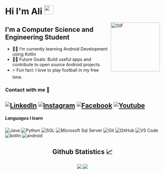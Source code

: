 # Hi I'm Ali   <img width="30px" src="https://media.tenor.com/images/3b388fe03da271d2674faf85eb7c3fcd/tenor.gif" />   

<img align="right" alt="GIF" height="160px" 
 src="https://media.giphy.com/media/du3J3cXyzhj75IOgvA/giphy.gif" />

## I'm a Computer Science and Engineering Student 
- 👨‍💻 I’m currently learning Android Development using Kotlin   
- 💪🏼 Future Goals: Build useful apps and contribute to open source Android projects.
- ⚡ Fun fact: I love to play football in my free time.
### Contact with me 📝
<a href="https://www.linkedin.com/in/ali-abuhussien-2595b2224/" target="_blank"><img src="https://img.shields.io/badge/LinkedIn-%230077B5.svg?&style=flat-square&logo=linkedin&logoColor=white" alt="LinkedIn"></a>
<a href="https://www.instagram.com/abuhussien28/" target="_blank"><img src="https://img.shields.io/badge/Instagram-%23E4405F.svg?&style=flat-square&logo=instagram&logoColor=white" alt="Instagram"></a>
<a href="https://www.facebook.com/AliMohamedAliAbuHussien" target="_blank"><img src="https://img.shields.io/badge/Facebook-%231877F2.svg?&style=flat-square&logo=facebook&logoColor=white" alt="Facebook"></a>
<a href="https://www.youtube.com/channel/UCR3oujDReXG1T6VqHxUjxdQ" target="_blank"><img src="https://img.shields.io/badge/Youtube-%23E4405F.svg?&style=flat-square&logo=youtube&logoColor=white" alt="Youtube"></a>
<br />
---
##### Languages I learn
![Java](https://img.shields.io/badge/-Java-000000?style=flat&logo=java)
![Python](https://img.shields.io/badge/-Python-000000?style=flat&logo=python)
![SQL](https://img.shields.io/badge/-SQL-000000?style=flat&logo=postgresql)
![Microsoft Sql Server](https://img.shields.io/badge/-Sql%20Server-CC2927?style=flat-square&logo=microsoft-sql-server&logoColor=ffffff)
![Git](https://img.shields.io/badge/-Git-%23F05032?style=flat-square&logo=git&logoColor=%23ffffff)
![GitHub](https://img.shields.io/badge/-GitHub-181717?style=flat-square&logo=github)
![VS Code](http://img.shields.io/badge/-VS%20Code-007ACC?style=flat-square&logo=visual-studio-code&logoColor=ffffff)
![kotlin](https://img.shields.io/badge/-Kotlin-181717?style=flat-square&logo=Kotlin)
![android](https://img.shields.io/badge/-android-181717?style=flat-square&logo=android)
<br/>
  <h2 align="center"> Github Statistics 📈 </h2>
  
  <div align="center"> 
     <a href="">
      <img align="center" src="https://github-readme-stats-sigma-five.vercel.app/api?username=abuhussien28&show_icons=true&include_all_commits=true&count_private=true&theme=react&line_height=40" />
    </a>
    <a href="">
      <img align="center" src="https://github-readme-stats.vercel.app/api/top-langs/?username=abuhussien28&theme=react&line_height=40&hide=css"/>
    </a>
</div
<br/>
